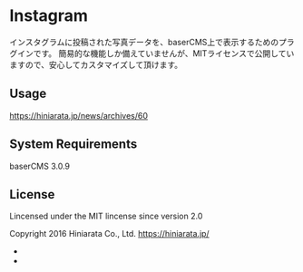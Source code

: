 Instagram
==========
インスタグラムに投稿された写真データを、baserCMS上で表示するためのプラグインです。
簡易的な機能しか備えていませんが、MITライセンスで公開していますので、安心してカスタマイズして頂けます。


Usage
-------
https://hiniarata.jp/news/archives/60


System Requirements
-------
baserCMS 3.0.9


License
-------
Lincensed under the MIT lincense since version 2.0

Copyright 2016 Hiniarata Co., Ltd. <https://hiniarata.jp/>

-
-
